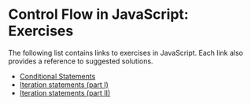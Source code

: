 # Control Flow in JavaScript: Exercises

The following list contains links to exercises in JavaScript. Each link also provides a reference to suggested solutions.
- [Conditional Statements](https://jsfiddle.net/joseortiz/z49wev13/)
- [Iteration statements (part I)](https://jsfiddle.net/joseortiz/zy4djg2v/)
- [Iteration statements (part II)](https://jsfiddle.net/joseortiz/dsw1eov9/)
